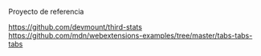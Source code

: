 Proyecto de referencia 

https://github.com/devmount/third-stats
https://github.com/mdn/webextensions-examples/tree/master/tabs-tabs-tabs
